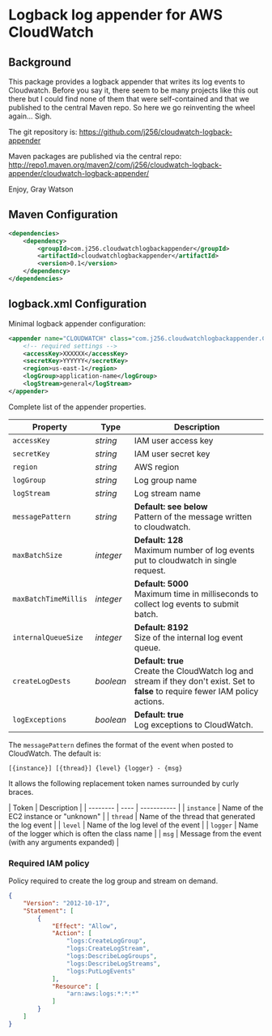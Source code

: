 # Logback log appender for AWS CloudWatch

## Background

This package provides a logback appender that writes its log events to Cloudwatch.  Before you say it,
there seem to be many projects like this out there but I could find none of them that were
self-contained and that we published to the central Maven repo.  So here we go reinventing the wheel
again...  Sigh.

The git repository is:
	https://github.com/j256/cloudwatch-logback-appender

Maven packages are published via the central repo:
	http://repo1.maven.org/maven2/com/j256/cloudwatch-logback-appender/cloudwatch-logback-appender/

Enjoy,
Gray Watson

## Maven Configuration

``` xml
<dependencies>
	<dependency>
		<groupId>com.j256.cloudwatchlogbackappender</groupId>
		<artifactId>cloudwatchlogbackappender</artifactId>
		<version>0.1</version>
	</dependency>
</dependencies>
```

## logback.xml Configuration

Minimal logback appender configuration:

``` xml
<appender name="CLOUDWATCH" class="com.j256.cloudwatchlogbackappender.CloudWatchAppender">
	<!-- required settings -->
	<accessKey>XXXXXX</accessKey>
	<secretKey>YYYYYY</secretKey>
	<region>us-east-1</region>
	<logGroup>application-name</logGroup>
	<logStream>general</logStream>
</appender>
```

Complete list of the appender properties.

| Property | Type | Description |
| -------- | ---- | ----------- |
| `accessKey` | *string* | IAM user access key |
| `secretKey` | *string* | IAM user secret key |
| `region` | *string* | AWS region |
| `logGroup` | *string* | Log group name |
| `logStream` | *string* | Log stream name |
| `messagePattern` | *string* | **Default: see below**<br/> Pattern of the message written to cloudwatch. |
| `maxBatchSize` | *integer* | **Default: 128**<br/>Maximum number of log events put to cloudwatch in single request. |
| `maxBatchTimeMillis` | *integer* | **Default: 5000**<br/>Maximum time in milliseconds to collect log events to submit batch. |
| `internalQueueSize` | *integer* | **Default: 8192**<br/>Size of the internal log event queue. |
| `createLogDests` | *boolean* | **Default: true**<br/>Create the CloudWatch log and stream if they don't exist.  Set to **false** to require fewer IAM policy actions. |
| `logExceptions` | *boolean* | **Default: true**<br/>Log exceptions to CloudWatch. |

The ```messagePattern``` defines the format of the event when posted to CloudWatch.  The default is:

``` text
[{instance}] [{thread}] {level} {logger} - {msg}
```

It allows the following replacement token names surrounded by curly braces.  

| Token | Description |
| -------- | ---- | ----------- |
| `instance` | Name of the EC2 instance or "unknown" |
| `thread` | Name of the thread that generated the log event |
| `level` | Name of the log level of the event |
| `logger` | Name of the logger which is often the class name |
| `msg` | Message from the event (with any arguments expanded) |

### Required IAM policy

Policy required to create the log group and stream on demand.

```json
{
	"Version": "2012-10-17",
	"Statement": [
		{
			"Effect": "Allow",
			"Action": [
				"logs:CreateLogGroup",
				"logs:CreateLogStream",
				"logs:DescribeLogGroups",
				"logs:DescribeLogStreams",
				"logs:PutLogEvents"
			],
			"Resource": [
				"arn:aws:logs:*:*:*"
			]
		}
	]
}
```
